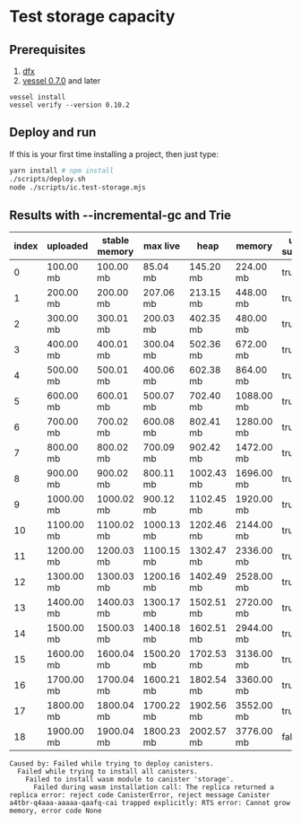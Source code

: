 # Test storage capacity

## Prerequisites

1. [dfx](https://github.com/dfinity/sdk)
2. [vessel 0.7.0](https://github.com/dfinity/vessel/releases/tag/v0.7.0) and later
```shell
vessel install
vessel verify --version 0.10.2
```

## Deploy and run

If this is your first time installing a project, then just type:
```sh
yarn install # npm install
./scripts/deploy.sh
node ./scripts/ic.test-storage.mjs
```

## Results with --incremental-gc and Trie

| index | uploaded | stable memory | max live | heap | memory | upgrade successfull | upgrade ex. time | max live postupgrade | heap postupgrade | memory postupgrade |
| --- | --- | --- | --- | --- | --- | --- | --- | --- | --- | --- |
| 0 | 100.00 mb | 100.00 mb | 85.04 mb | 145.20 mb | 224.00 mb | true | 16.34s | 100.02 mb | 102.09 mb | 288.00 mb |
| 1 | 200.00 mb | 200.00 mb | 207.06 mb | 213.15 mb | 448.00 mb | true | 23.32s | 200.03 mb | 202.11 mb | 480.00 mb |
| 2 | 300.00 mb | 300.01 mb | 200.03 mb | 402.35 mb | 480.00 mb | true | 30.73s | 300.04 mb | 302.12 mb | 672.00 mb |
| 3 | 400.00 mb | 400.01 mb | 300.04 mb | 502.36 mb | 672.00 mb | true | 37.43s | 400.06 mb | 402.13 mb | 864.00 mb |
| 4 | 500.00 mb | 500.01 mb | 400.06 mb | 602.38 mb | 864.00 mb | true | 45.11s | 0.00 mb | 1002.16 mb | 1088.00 mb |
| 5 | 600.00 mb | 600.01 mb | 500.07 mb | 702.40 mb | 1088.00 mb | true | 55.66s | 0.00 mb | 1202.17 mb | 1280.00 mb |
| 6 | 700.00 mb | 700.02 mb | 600.08 mb | 802.41 mb | 1280.00 mb | true | 61.70s | 0.00 mb | 1402.19 mb | 1472.00 mb |
| 7 | 800.00 mb | 800.02 mb | 700.09 mb | 902.42 mb | 1472.00 mb | true | 67.33s | 0.00 mb | 1602.20 mb | 1696.00 mb |
| 8 | 900.00 mb | 900.02 mb | 800.11 mb | 1002.43 mb | 1696.00 mb | true | 75.98s | 0.00 mb | 1802.22 mb | 1920.00 mb |
| 9 | 1000.00 mb | 1000.02 mb | 900.12 mb | 1102.45 mb | 1920.00 mb | true | 86.50s | 0.00 mb | 2002.23 mb | 2144.00 mb |
| 10 | 1100.00 mb | 1100.02 mb | 1000.13 mb | 1202.46 mb | 2144.00 mb | true | 94.26s | 0.00 mb | 2202.24 mb | 2336.00 mb |
| 11 | 1200.00 mb | 1200.03 mb | 1100.15 mb | 1302.47 mb | 2336.00 mb | true | 103.88s | 0.00 mb | 2402.26 mb | 2528.00 mb |
| 12 | 1300.00 mb | 1300.03 mb | 1200.16 mb | 1402.49 mb | 2528.00 mb | true | 113.27s | 0.00 mb | 2602.27 mb | 2720.00 mb |
| 13 | 1400.00 mb | 1400.03 mb | 1300.17 mb | 1502.51 mb | 2720.00 mb | true | 120.29s | 0.00 mb | 2802.29 mb | 2944.00 mb |
| 14 | 1500.00 mb | 1500.03 mb | 1400.18 mb | 1602.51 mb | 2944.00 mb | true | 126.74s | 0.00 mb | 3002.30 mb | 3136.00 mb |
| 15 | 1600.00 mb | 1600.04 mb | 1500.20 mb | 1702.53 mb | 3136.00 mb | true | 134.69s | 0.00 mb | 3202.32 mb | 3360.00 mb |
| 16 | 1700.00 mb | 1700.04 mb | 1600.21 mb | 1802.54 mb | 3360.00 mb | true | 139.43s | 0.00 mb | 3402.33 mb | 3552.00 mb |
| 17 | 1800.00 mb | 1800.04 mb | 1700.22 mb | 1902.56 mb | 3552.00 mb | true | 147.50s | 0.00 mb | 3602.35 mb | 3776.00 mb |
| 18 | 1900.00 mb | 1900.04 mb | 1800.23 mb | 2002.57 mb | 3776.00 mb | false | 138.42s | 1800.23 mb | 2002.57 mb | 3776.00 mb |

```
Caused by: Failed while trying to deploy canisters.
  Failed while trying to install all canisters.
    Failed to install wasm module to canister 'storage'.
      Failed during wasm installation call: The replica returned a replica error: reject code CanisterError, reject message Canister a4tbr-q4aaa-aaaaa-qaafq-cai trapped explicitly: RTS error: Cannot grow memory, error code None
```
